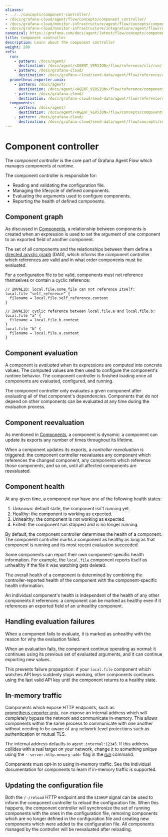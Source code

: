 ```yaml
---
aliases:
- ../../concepts/component-controller/
- /docs/grafana-cloud/agent/flow/concepts/component_controller/
- /docs/grafana-cloud/monitor-infrastructure/agent/flow/concepts/component_controller/
- /docs/grafana-cloud/monitor-infrastructure/integrations/agent/flow/concepts/component_controller/
canonical: https://grafana.com/docs/agent/latest/flow/concepts/component_controller/
title: Component controller
description: Learn about the component controller
weight: 200
refs:
  run:
    - pattern: /docs/agent/
      destination: /docs/agent/<AGENT_VERSION>/flow/reference/cli/run/
    - pattern: /docs/grafana-cloud/
      destination: /docs/grafana-cloud/send-data/agent/flow/reference/cli/run/
  prometheus.exporter.unix:
    - pattern: /docs/agent/
      destination: /docs/agent/<AGENT_VERSION>/flow/reference/components/prometheus.exporter.unix/
    - pattern: /docs/grafana-cloud/
      destination: /docs/grafana-cloud/send-data/agent/flow/reference/components/prometheus.exporter.unix/
  components:
    - pattern: /docs/agent/
      destination: /docs/agent/<AGENT_VERSION>/flow/concepts/components/
    - pattern: /docs/grafana-cloud/
      destination: /docs/grafana-cloud/send-data/agent/flow/concepts/components/
---
```


# Component controller

The _component controller_ is the core part of Grafana Agent Flow which manages
components at runtime.

The component controller is responsible for:

* Reading and validating the configuration file.
* Managing the lifecycle of defined components.
* Evaluating the arguments used to configure components.
* Reporting the health of defined components.

## Component graph

As discussed in [Components](ref:components), a relationship between components is created
when an expression is used to set the argument of one component to an exported
field of another component.

The set of all components and the relationships between them define a [directed
acyclic graph][DAG] (DAG), which informs the component controller which
references are valid and in what order components must be evaluated.

For a configuration file to be valid, components must not reference themselves or
contain a cyclic reference:

```river
// INVALID: local.file.some_file can not reference itself:
local.file "self_reference" {
  filename = local.file.self_reference.content
}
```

```river
// INVALID: cyclic reference between local.file.a and local.file.b:
local.file "a" {
  filename = local.file.b.content
}
local.file "b" {
  filename = local.file.a.content
}
```

## Component evaluation

A component is _evaluated_ when its expressions are computed into concrete
values. The computed values are then used to configure the component's runtime
behavior. The component controller is finished loading once all components are
evaluated, configured, and running.

The component controller only evaluates a given component after evaluating all
of that component's dependencies. Components that do not depend on other
components can be evaluated at any time during the evaluation process.

## Component reevaluation

As mentioned in [Components](ref:components), a component is dynamic: a component can update
its exports any number of times throughout its lifetime.

When a component updates its exports, a _controller reevaluation_ is triggered:
the component controller reevaluates any component which references the changed
component, any components which reference those components, and so on, until
all affected components are reevaluated.

## Component health

At any given time, a component can have one of the following health states:

1. Unknown: default state, the component isn't running yet.
2. Healthy: the component is working as expected.
3. Unhealthy: the component is not working as expected.
4. Exited: the component has stopped and is no longer running.

By default, the component controller determines the health of a component. The
component controller marks a component as healthy as long as that component is
running and its most recent evaluation succeeded.

Some components can report their own component-specific health information. For
example, the `local.file` component reports itself as unhealthy if the file it
was watching gets deleted.

The overall health of a component is determined by combining the
controller-reported health of the component with the component-specific health
information.

An individual component's health is independent of the health of any other
components it references: a component can be marked as healthy even if it
references an exported field of an unhealthy component.

## Handling evaluation failures

When a component fails to evaluate, it is marked as unhealthy with the reason
for why the evaluation failed.

When an evaluation fails, the component continue operating as normal: it
continues using its previous set of evaluated arguments, and it can continue
exporting new values.

This prevents failure propagation: if your `local.file` component which watches
API keys suddenly stops working, other components continues using the last
valid API key until the component returns to a healthy state.

## In-memory traffic

Components which expose HTTP endpoints, such as [prometheus.exporter.unix](ref:prometheus.exporter.unix),
can expose an internal address which will completely bypass the network and
communicate in-memory. This allows components within the same process to
communicate with one another without needing to be aware of any network-level
protections such as authentication or mutual TLS.

The internal address defaults to `agent.internal:12345`. If this address
collides with a real target on your network, change it to something unique
using the `--server.http.memory-addr` flag in the [run](ref:run) command.

Components must opt-in to using in-memory traffic. See the individual
documentation for components to learn if in-memory traffic is supported.

## Updating the configuration file

Both the `/-/reload` HTTP endpoint and the `SIGHUP` signal can be used to
inform the component controller to reload the configuration file. When this happens,
the component controller will synchronize the set of running components with
the ones in the configuration file, removing components which are no longer defined in
the configuration file and creating new components which were added to the configuration
file. All components managed by the controller will be reevaluated after
reloading.

[DAG]: https://en.wikipedia.org/wiki/Directed_acyclic_graph

